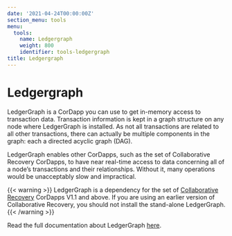 ```yaml
---
date: '2021-04-24T00:00:00Z'
section_menu: tools
menu:
  tools:
    name: Ledgergraph
    weight: 800
    identifier: tools-ledgergraph
title: Ledgergraph
---
```


# Ledgergraph

LedgerGraph is a CorDapp you can use to get in-memory access to transaction data. Transaction information is kept in a graph structure on any node where LedgerGraph is installed. As not all transactions are related to all other transactions, there can actually be multiple components in the graph: each a directed acyclic graph (DAG).

LedgerGraph enables other CorDapps, such as the set of Collaborative Recovery CorDapps, to have near real-time access to data concerning all of a node’s transactions and their relationships. Without it, many operations would be unacceptably slow and impractical.

{{< warning >}}
LedgerGraph is a dependency for the set of [Collaborative Recovery](../../collaborative-recovery/ci-index.md) CorDapps V1.1 and above. If you are using an earlier version of Collaborative Recovery, you should not install the stand-alone LedgerGraph.
{{< /warning >}}

Read the full documentation about LedgerGraph [here](../../../en/platform/corda/4.8/enterprise/node/operating/ledger-graph.md).
